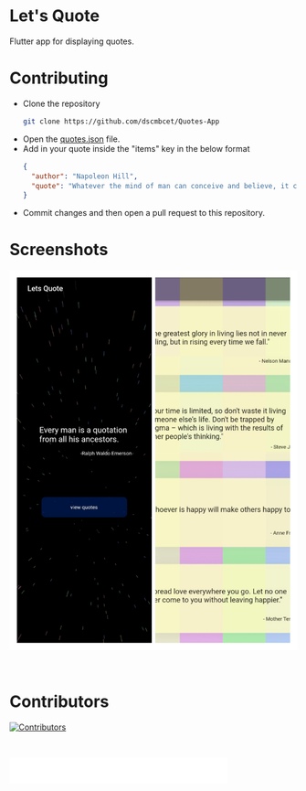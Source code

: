 # Let's Quote
Flutter app for displaying quotes.
# Contributing

- Clone the repository
  ```sh
  git clone https://github.com/dscmbcet/Quotes-App
  ```
- Open the [quotes.json](./assets/quotes.json) file.
- Add in your quote inside the "items" key in the below format
  ```json
  {
    "author": "Napoleon Hill",
    "quote": "Whatever the mind of man can conceive and believe, it can achieve."
  }
  ```
- Commit changes and then open a pull request to this repository.


# Screenshots
![](./images/ss.jpg)

</br>

# Contributors
[![Contributors](https://contrib.rocks/image?repo=dscmbcet/Quotes-App)](https://github.com/dscmbcet/Quotes-App/graphs/contributors)

</br>

[![](./images/GDSC%20Logo%20Horizontal.png)](https://gdscmbcet.com)